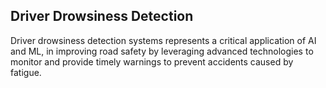 ## Driver Drowsiness Detection
Driver drowsiness detection systems represents a critical application of AI and ML,
in improving road safety by leveraging advanced technologies to monitor and provide timely warnings to prevent accidents caused by fatigue.
